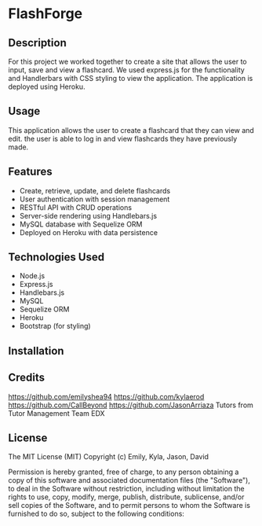 # FlashForge



## Description
For this project we worked together to create a site that allows the user to input, save and view a flashcard.
We used express.js for the functionality and Handlerbars with CSS styling to view the application. The application is deployed using Heroku.


## Usage
This application allows the user to create a flashcard that they can view and edit. 
the user is able to log in and view flashcards they have previously made.


## Features

- Create, retrieve, update, and delete flashcards
- User authentication with session management
- RESTful API with CRUD operations
- Server-side rendering using Handlebars.js
- MySQL database with Sequelize ORM
- Deployed on Heroku with data persistence

## Technologies Used

- Node.js
- Express.js
- Handlebars.js
- MySQL
- Sequelize ORM
- Heroku
- Bootstrap (for styling)

## Installation 


## Credits
https://github.com/emilyshea94
https://github.com/kylaerod
https://github.com/CallBeyond
https://github.com/JasonArriaza
Tutors from Tutor Management Team EDX

## License
The MIT License (MIT)
Copyright (c) Emily, Kyla, Jason, David

Permission is hereby granted, free of charge, to any person obtaining a copy of this software and associated documentation files (the "Software"), to deal in the Software without restriction, including without limitation the rights to use, copy, modify, merge, publish, distribute, sublicense, and/or sell copies of the Software, and to permit persons to whom the Software is furnished to do so, subject to the following conditions:



